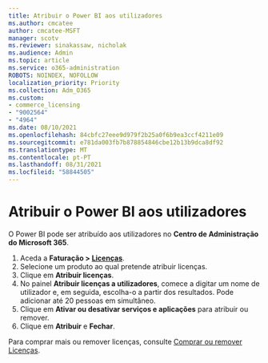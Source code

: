 ```yaml
---
title: Atribuir o Power BI aos utilizadores
ms.author: cmcatee
author: cmcatee-MSFT
manager: scotv
ms.reviewer: sinakassaw, nicholak
ms.audience: Admin
ms.topic: article
ms.service: o365-administration
ROBOTS: NOINDEX, NOFOLLOW
localization_priority: Priority
ms.collection: Adm_O365
ms.custom:
- commerce_licensing
- "9002564"
- "4964"
ms.date: 08/10/2021
ms.openlocfilehash: 84cbfc27eee9d979f2b25a0f6b9ea3ccf4211e09
ms.sourcegitcommit: e781da003fb7b878854846cbe12b13b9dca8df92
ms.translationtype: MT
ms.contentlocale: pt-PT
ms.lasthandoff: 08/31/2021
ms.locfileid: "58844505"
---
```

# <a name="assign-power-bi-to-users"></a>Atribuir o Power BI aos utilizadores

O Power BI pode ser atribuído aos utilizadores no **Centro de Administração do Microsoft 365**.  

1. Aceda a **Faturação > [Licenças](https://go.microsoft.com/fwlink/p/?linkid=842264)**.
2. Selecione um produto ao qual pretende atribuir licenças.
3. Clique em **Atribuir licenças**.
4. No painel **Atribuir licenças a utilizadores**, comece a digitar um nome de utilizador e, em seguida, escolha-o a partir dos resultados. Pode adicionar até 20 pessoas em simultâneo.
5. Clique em **Ativar ou desativar serviços e aplicações** para atribuir ou remover.
6. Clique em **Atribuir** e **Fechar**.

Para comprar mais ou remover licenças, consulte [Comprar ou remover Licenças](https://docs.microsoft.com/microsoft-365/commerce/licenses/buy-licenses#buy-or-remove-licenses-for-your-business-subscription).